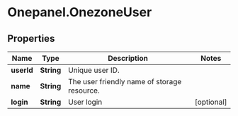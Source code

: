 # Onepanel.OnezoneUser

## Properties
Name | Type | Description | Notes
------------ | ------------- | ------------- | -------------
**userId** | **String** | Unique user ID. | 
**name** | **String** | The user friendly name of storage resource. | 
**login** | **String** | User login | [optional] 


